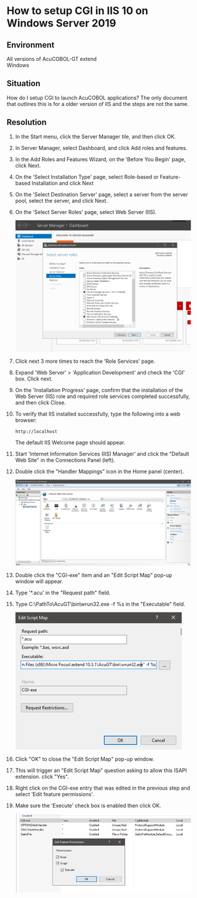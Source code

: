 # How to setup CGI in IIS 10 on Windows Server 2019
## Environment
All versions of AcuCOBOL-GT extend  
Windows  

## Situation
How do I setup CGI to launch AcuCOBOL applications? The only document that outlines this is for a older version of IIS and the steps are not the same.  

## Resolution
1. In the Start menu, click the Server Manager tile, and then click OK.

2. In Server Manager, select Dashboard, and click Add roles and features.

3. In the Add Roles and Features Wizard, on the 'Before You Begin' page, click Next.

4. On the 'Select Installation Type' page, select Role-based or Feature-based Installation and click Next

5. On the 'Select Destination Server' page, select a server from the server pool, select the server, and click Next.

6. On the 'Select Server Roles' page, select Web Server (IIS).

    ![1](images/iis1.png)

7. Click next 3 more times to reach the 'Role Services' page.

8. Expand 'Web Server' > 'Application Development' and check the 'CGI' box. Click next.

9. On the 'Installation Progress' page, confirm that the installation of the Web Server (IIS) role and required role services completed successfully, and then click Close.

10. To verify that IIS installed successfully, type the following into a web browser: 

    ```
    http://localhost
    ```

    The default IIS Welcome page should appear.

11. Start 'Internet Information Services (IIS) Manager' and click the "Default Web Site" in the Connections Panel (left).

12. Double click the "Handler Mappings" icon in the Home panel (center).

    ![2](images/iis2.png)

13. Double click the "CGI-exe" item and an "Edit Script Map" pop-up window will appear.

14. Type '*.acu' in the "Request path" field.

15. Type C:\PathTo\AcuGT\bin\wrun32.exe -f %s in the "Executable" field.

    ![3](images/iis3.png)

16. Click "OK" to close the "Edit Script Map" pop-up window.

17. This will trigger an "Edit Script Map" question asking to allow this ISAPI extension. click "Yes".

18. Right click on the CGI-exe entry that was edited in the previous step and select 'Edit feature permissions'.

19. Make sure the 'Execute' check box is enabled then click OK.

    ![4](images/iis4.png)